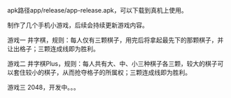 apk路径app/release/app-release.apk，可以下载到真机上使用。


制作了几个手机小游戏，后续会持续更新游戏内容。


游戏一 井字棋，规则：每人仅有三颗棋子，用完后将拿起最先下的那颗棋子，并让出格子；三颗连成线即为胜利。


游戏二 井字棋Plus，规则：每人共有大、中、小三种棋子各三颗，较大的棋子可以套住较小的棋子，从而抢夺格子的所属权；三颗连成线即为胜利。


游戏三 2048，开发中。。。
